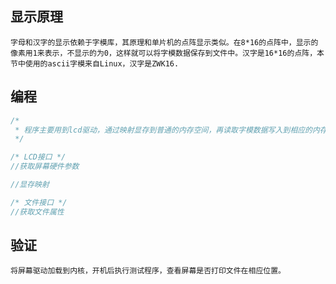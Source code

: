 ## 显示原理
    字母和汉字的显示依赖于字模库，其原理和单片机的点阵显示类似。在8*16的点阵中，显示的像素用1来表示，不显示的为0，这样就可以将字模数据保存到文件中。汉字是16*16的点阵，本节中使用的ascii字模来自Linux，汉字是ZWK16.

## 编程
```c
/* 
 * 程序主要用到lcd驱动，通过映射显存到普通的内存空间，再读取字模数据写入到相应的内存中，就可以将文字显示到屏幕上。
 */

/* LCD接口 */
//获取屏幕硬件参数

//显存映射

/* 文件接口 */
//获取文件属性

```

## 验证
    将屏幕驱动加载到内核，开机后执行测试程序，查看屏幕是否打印文件在相应位置。